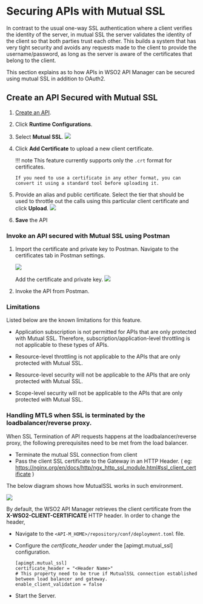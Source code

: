 # Securing APIs with Mutual SSL

In contrast to the usual one-way SSL authentication where a client verifies the identity of the server, in mutual SSL the server validates the identity of the client so that both parties trust each other. This builds a system that has very tight security and avoids any requests made to the client to provide the username/password, as long as the server is aware of the certificates that belong to the client.

This section explains as to how APIs in WSO2 API Manager can be secured using mutual SSL in addition to OAuth2.

## Create an API Secured with Mutual SSL

1.  [Create an API]({{base_path}}/learn/design-api/create-api/create-a-rest-api).
2.  Click **Runtime Configurations**.
3.  Select **Mutual SSL**.
    [![]({{base_path}}/assets/img/learn/enable-mutual-ssl.png)]({{base_path}}/assets/img/learn/enable-mutual-ssl.png)

4.  Click **Add Certificate** to upload a new client certificate.
    
    !!! note
        This feature currently supports only the `.crt` format for certificates.

        If you need to use a certificate in any other format, you can convert it using a standard tool before uploading it.


5.  Provide an alias and public certificate. Select the tier that should be used to throttle out the calls using this particular client certificate and click **Upload**.
    [![]({{base_path}}/assets/img/learn/upload-certificate.png)]({{base_path}}/assets/img/learn/upload-certificate.png)
    
6.  **Save** the API
    
### Invoke an API secured with Mutual SSL using Postman

1.  Import the certificate and private key to Postman. Navigate to the certificates tab in Postman settings.
    
    [![]({{base_path}}/assets/img/learn/add-certificate-to-postman.png)]({{base_path}}/assets/img/learn/add-certificate-to-postman.png)
    
    Add the certificate and private key.
    [![]({{base_path}}/assets/img/learn/provide-crt-and-private-key.png)]({{base_path}}/assets/img/learn/provide-crt-and-private-key.png)
    
2.  Invoke the API from Postman.

### Limitations

Listed below are the known limitations for this feature.

-   Application subscription is not permitted for APIs that are only protected with Mutual SSL. Therefore, subscription/application-level throttling is not applicable to these types of APIs.

-   Resource-level throttling is not applicable to the APIs that are only protected with Mutual SSL.

-   Resource-level security will not be applicable to the APIs that are only protected with Mutual SSL.

-   Scope-level security will not be applicable to the APIs that are only protected with Mutual SSL.

### Handling MTLS when SSL is terminated by the loadbalancer/reverse proxy.

When SSL Termination of API requests happens at the loadbalancer/reverse proxy, the following prerequisites need to be met from the load balancer.

-   Terminate the mutual SSL connection from client
-   Pass the client SSL certificate to the Gateway in an HTTP Header. ( eg: https://nginx.org/en/docs/http/ngx_http_ssl_module.html#ssl_client_certificate )

The below diagram shows how MutualSSL works in such environment.

![]({{base_path}}/assets/img/learn/mtls-loadbalancer.png)

By default, the WSO2 API Manager retrieves the client certificate from the **X-WSO2-CLIENT-CERTIFICATE** HTTP header. In order to change the header,

-  Navigate to the `<API-M_HOME>/repository/conf/deployment.toml` file.
-  Configure the *certificate_header* under the [apimgt.mutual_ssl] configuration.

     ```
     [apimgt.mutual_ssl]
     certificate_header = "<Header Name>"
     # This property need to be true if MutualSSL connection established between load balancer and gateway.
     enable_client_validation = false
     ```

-  Start the Server.
